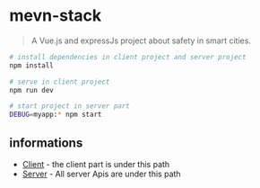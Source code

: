 # mevn-stack

> A Vue.js and expressJs project about safety in smart cities.

``` bash
# install dependencies in client project and server project 
npm install

# serve in client project
npm run dev

# start project in server part
DEBUG=myapp:* npm start
```

## informations

* [Client](http://localhost:8000/) - the client part is under this path
* [Server](http://localhost:8001/) - All server Apis are under this path
